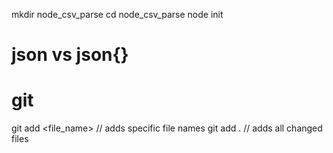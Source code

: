 mkdir node_csv_parse
cd node_csv_parse
node init 

# json vs json{}

<!-- JSON cannot be an object. JSON is a string format. The data is only JSON when it is in a string format. When it is converted to a JavaScript variable, it becomes a JavaScript object. -->

<!-- Pipe : enables data transfer between read and write streams reducing memory footprints for large data handling-->


# git
git add <file_name> // adds specific file names
git add . // adds all changed files
